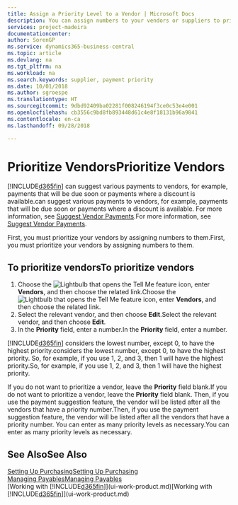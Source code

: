 ```yaml
---
title: Assign a Priority Level to a Vendor | Microsoft Docs
description: You can assign numbers to your vendors or suppliers to prioritize them and facilitate payment suggestions in Business Central.
services: project-madeira
documentationcenter: 
author: SorenGP
ms.service: dynamics365-business-central
ms.topic: article
ms.devlang: na
ms.tgt_pltfrm: na
ms.workload: na
ms.search.keywords: supplier, payment priority
ms.date: 10/01/2018
ms.author: sgroespe
ms.translationtype: HT
ms.sourcegitcommit: 9dbd92409ba02281f008246194f3ce0c53e4e001
ms.openlocfilehash: cb3556c9bd8fb893448d61c4e8f18131b96a9841
ms.contentlocale: en-ca
ms.lasthandoff: 09/28/2018

---
```

# <a name="prioritize-vendors"></a><span data-ttu-id="a8beb-103">Prioritize Vendors</span><span class="sxs-lookup"><span data-stu-id="a8beb-103">Prioritize Vendors</span></span>
[!INCLUDE[d365fin](includes/d365fin_md.md)] <span data-ttu-id="a8beb-104">can suggest various payments to vendors, for example, payments that will be due soon or payments where a discount is available.</span><span class="sxs-lookup"><span data-stu-id="a8beb-104">can suggest various payments to vendors, for example, payments that will be due soon or payments where a discount is available.</span></span> <span data-ttu-id="a8beb-105">For more information, see [Suggest Vendor Payments](payables-how-suggest-vendor-payments.md).</span><span class="sxs-lookup"><span data-stu-id="a8beb-105">For more information, see [Suggest Vendor Payments](payables-how-suggest-vendor-payments.md).</span></span>

<span data-ttu-id="a8beb-106">First, you must prioritize your vendors by assigning numbers to them.</span><span class="sxs-lookup"><span data-stu-id="a8beb-106">First, you must prioritize your vendors by assigning numbers to them.</span></span>

## <a name="to-prioritize-vendors"></a><span data-ttu-id="a8beb-107">To prioritize vendors</span><span class="sxs-lookup"><span data-stu-id="a8beb-107">To prioritize vendors</span></span>
1. <span data-ttu-id="a8beb-108">Choose the ![Lightbulb that opens the Tell Me feature](media/ui-search/search_small.png "Tell me what you want to do") icon, enter **Vendors**, and then choose the related link.</span><span class="sxs-lookup"><span data-stu-id="a8beb-108">Choose the ![Lightbulb that opens the Tell Me feature](media/ui-search/search_small.png "Tell me what you want to do") icon, enter **Vendors**, and then choose the related link.</span></span>
2. <span data-ttu-id="a8beb-109">Select the relevant vendor, and then choose **Edit**.</span><span class="sxs-lookup"><span data-stu-id="a8beb-109">Select the relevant vendor, and then choose **Edit**.</span></span>
3. <span data-ttu-id="a8beb-110">In the **Priority** field, enter a number.</span><span class="sxs-lookup"><span data-stu-id="a8beb-110">In the **Priority** field, enter a number.</span></span>

[!INCLUDE[d365fin](includes/d365fin_md.md)] <span data-ttu-id="a8beb-111">considers the lowest number, except 0, to have the highest priority.</span><span class="sxs-lookup"><span data-stu-id="a8beb-111">considers the lowest number, except 0, to have the highest priority.</span></span> <span data-ttu-id="a8beb-112">So, for example, if you use 1, 2, and 3, then 1 will have the highest priority.</span><span class="sxs-lookup"><span data-stu-id="a8beb-112">So, for example, if you use 1, 2, and 3, then 1 will have the highest priority.</span></span>

<span data-ttu-id="a8beb-113">If you do not want to prioritize a vendor, leave the **Priority** field blank.</span><span class="sxs-lookup"><span data-stu-id="a8beb-113">If you do not want to prioritize a vendor, leave the **Priority** field blank.</span></span> <span data-ttu-id="a8beb-114">Then, if you use the payment suggestion feature, the vendor will be listed after all the vendors that have a priority number.</span><span class="sxs-lookup"><span data-stu-id="a8beb-114">Then, if you use the payment suggestion feature, the vendor will be listed after all the vendors that have a priority number.</span></span> <span data-ttu-id="a8beb-115">You can enter as many priority levels as necessary.</span><span class="sxs-lookup"><span data-stu-id="a8beb-115">You can enter as many priority levels as necessary.</span></span>

## <a name="see-also"></a><span data-ttu-id="a8beb-116">See Also</span><span class="sxs-lookup"><span data-stu-id="a8beb-116">See Also</span></span>
[<span data-ttu-id="a8beb-117">Setting Up Purchasing</span><span class="sxs-lookup"><span data-stu-id="a8beb-117">Setting Up Purchasing</span></span>](purchasing-setup-purchasing.md)  
[<span data-ttu-id="a8beb-118">Managing Payables</span><span class="sxs-lookup"><span data-stu-id="a8beb-118">Managing Payables</span></span>](payables-manage-payables.md)  
<span data-ttu-id="a8beb-119">[Working with [!INCLUDE[d365fin](includes/d365fin_md.md)]](ui-work-product.md)</span><span class="sxs-lookup"><span data-stu-id="a8beb-119">[Working with [!INCLUDE[d365fin](includes/d365fin_md.md)]](ui-work-product.md)</span></span>


